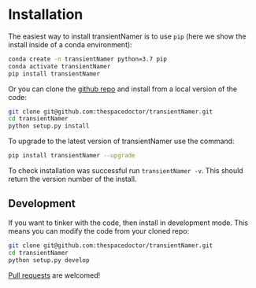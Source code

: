 # Installation

The easiest way to install transientNamer is to use `pip` (here we show the install inside of a conda environment):

``` bash
conda create -n transientNamer python=3.7 pip
conda activate transientNamer
pip install transientNamer
```

Or you can clone the [github repo](https://github.com/thespacedoctor/transientNamer) and install from a local version of the code:

``` bash
git clone git@github.com:thespacedoctor/transientNamer.git
cd transientNamer
python setup.py install
```

To upgrade to the latest version of transientNamer use the command:

``` bash
pip install transientNamer --upgrade
```

To check installation was successful run `transientNamer -v`. This should return the version number of the install.

## Development

If you want to tinker with the code, then install in development mode. This means you can modify the code from your cloned repo:

``` bash
git clone git@github.com:thespacedoctor/transientNamer.git
cd transientNamer
python setup.py develop
```

[Pull requests](https://github.com/thespacedoctor/transientNamer/pulls) are welcomed! 

<!-- ### Sublime Snippets

If you use [Sublime Text](https://www.sublimetext.com/) as your code editor, and you're planning to develop your own python code with soxspipe, you might find [my Sublime Snippets](https://github.com/thespacedoctor/transientNamer-Sublime-Snippets) useful. -->


